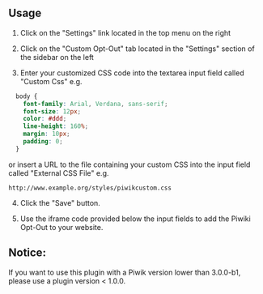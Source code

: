 ## Usage

1) Click on the "Settings" link located in the top menu on the right

2) Click on the "Custom Opt-Out" tab located in the "Settings" section of the sidebar on the left

3) Enter your customized CSS code into the textarea input field called "Custom Css" e.g.
```css
  body {
    font-family: Arial, Verdana, sans-serif;
    font-size: 12px;
    color: #ddd;
    line-height: 160%;
    margin: 10px;
    padding: 0;
  }
```
or insert a URL to the file containing your custom CSS into the input field called "External CSS File" e.g.

  ``http://www.example.org/styles/piwikcustom.css``

4) Click the "Save" button.

5) Use the iframe code provided below the input fields to add the Piwiki Opt-Out to your website.

## Notice:

If you want to use this plugin with a Piwik version lower than 3.0.0-b1, please use a plugin version < 1.0.0.